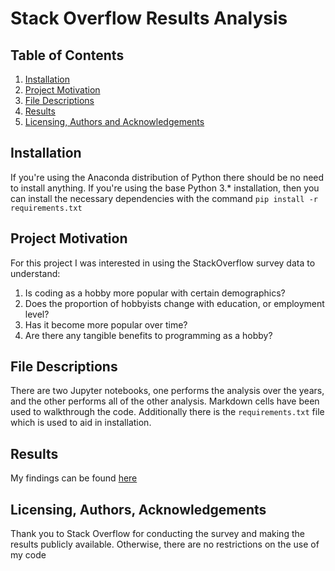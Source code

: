 # Stack Overflow Results Analysis

## Table of Contents

1. [Installation](#installation)
1. [Project Motivation](#motivation)
1. [File Descriptions](#files)
1. [Results](#results)
1. [Licensing, Authors and Acknowledgements](#licensing)

## Installation <a name="installation"></a>

If you're using the Anaconda distribution of Python there should be no need to install anything. If you're using the base Python 3.\* installation, then you can install the necessary dependencies with the command `pip install -r requirements.txt`

## Project Motivation <a name="motivation"></a>

For this project I was interested in using the StackOverflow survey data to understand:

1. Is coding as a hobby more popular with certain demographics?
1. Does the proportion of hobbyists change with education, or employment level?
1. Has it become more popular over time?
1. Are there any tangible benefits to programming as a hobby?

## File Descriptions <a name="files"></a>

There are two Jupyter notebooks, one performs the analysis over the years, and the other performs all of the other analysis. Markdown cells have been used to walkthrough the code.
Additionally there is the `requirements.txt` file which is used to aid in installation.

## Results <a name="results"></a>

My findings can be found [here](https://medium.com/@jbm1991/as-a-developer-should-you-code-as-a-hobby-4e3142a048d8)

## Licensing, Authors, Acknowledgements <a name="licensing"></a>

Thank you to Stack Overflow for conducting the survey and making the results publicly available. Otherwise, there are no restrictions on the use of my code
